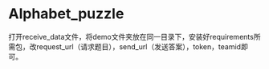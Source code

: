 # Alphabet_puzzle
打开receive_data文件，将demo文件夹放在同一目录下，安装好requirements所需包，改request_url（请求题目），send_url（发送答案），token，teamid即可。

